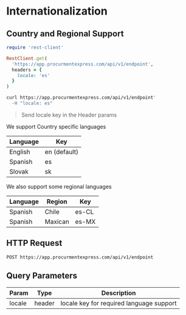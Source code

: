 # Internationalization

## Country and Regional Support


```ruby
require 'rest-client'

RestClient.get(
  'https://app.procurmentexpress.com/api/v1/endpoint',
  headers = {
    locale: 'es'
  }
)
```

```sh
curl https://app.procurmentexpress.com/api/v1/endpoint'
  -H "locale: es"
```

> Send locale key in the Header params


We support Country specific languages

| Language   | Key          |
| ---------- | ----------   |
| English    | en (default) |
| Spanish    | es           |
| Slovak     | sk           |

We also support some regional languages

| Language   | Region     | Key   |
| ---------- | ---------- | ----  |
| Spanish    | Chile      | es-CL |
| Spanish    | Maxican    | es-MX |

## HTTP Request

`POST https://app.procurmentexpress.com/api/v1/endpoint`

## Query Parameters

| Param  | Type   | Description                              |
| -----  | ---    | ---------                                |
| locale | header | locale key for required language support |

